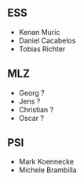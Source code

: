 ## ESS
- Kenan Muric
- Daniel Cacabelos
- Tobias Richter


## MLZ
- Georg ?
- Jens ?
- Christian ?
- Oscar ?

## PSI
- Mark Koennecke
- Michele Brambilla
